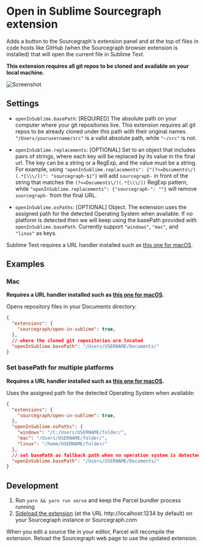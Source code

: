 # Open in Sublime Sourcegraph extension

Adds a button to the Sourcegraph's extension panel and at the top of files in code hosts like GitHub (when the Sourcegraph browser extension is installed) that will open the current file in Sublime Text.

**This extension requires all git repos to be cloned and available on your local machine.**

<picture>
<source srcset="https://user-images.githubusercontent.com/37420160/96816775-e9760400-13eb-11eb-812f-85046bd4db6d.png" media="(prefers-color-scheme: dark)" />
<source srcset="https://user-images.githubusercontent.com/37420160/96816847-0ad6f000-13ec-11eb-9ef8-b1c3b2009a4d.png" media="(prefers-color-scheme: light)" />
<img src="https://user-images.githubusercontent.com/37420160/96816847-0ad6f000-13ec-11eb-9ef8-b1c3b2009a4d.png" alt="Screenshot" />
</picture>

## Settings

- `openInSublime.basePath`: [REQUIRED] The absolute path on your computer where your git repositories live. This extension requires all git repos to be already cloned under this path with their original names. `"/Users/yourusername/src"` is a valid absolute path, while `"~/src"` is not.

- `openInSublime.replacements`: [OPTIONAL] Set to an object that includes pairs of strings, where each key will be replaced by its value in the final url. The key can be a string or a RegExp, and the value must be a string. For example, using `"openInSublime.replacements": {"(?<=Documents\/)(.*[\\\/])": "sourcegraph-$1"}` will add `sourcegraph-` in front of the string that matches the `(?<=Documents\/)(.*[\\\/])` RegExp pattern, while `"openInSublime.replacements": {"sourcegraph-": ""}` will remove `sourcegraph-` from the final URL.

- `openInSublime.osPaths`: [OPTIONAL] Object. The extension uses the assigned path for the detected Operating System when available. If no platform is detected then we will keep using the basePath provided with `openInSublime.basePath`. Currently support `"windows"`, `"mac"`, and `"linux"` as keys.

Sublime Text requires a URL handler installed such as [this one for macOS](https://github.com/inopinatus/sublime_url).

## Examples

### Mac

**Requires a URL handler installed such as [this one for macOS](https://github.com/inopinatus/sublime_url).**

Opens repository files in your Documents directory:

```json
{
  "extensions": {
    "sourcegraph/open-in-sublime": true,
  },
  // where the cloned git repositories are located
  "openInSublime.basePath": "/Users/USERNAME/Documents/"
}
```

### Set basePath for multiple platforms

**Requires a URL handler installed such as [this one for macOS](https://github.com/inopinatus/sublime_url).**

Uses the assigned path for the detected Operating System when available:

```json
{
  "extensions": {
    "sourcegraph/open-in-sublime": true,
  },
  "openInSublime.osPaths": {
    "windows": "/C:/Users/USERNAME/folder/",
    "mac": "/Users/USERNAME/folder/",
    "linux": "/home/USERNAME/folder/"
  },
  // set basePath as fallback path when no operation system is detected
  "openInSublime.basePath": "/Users/USERNAME/Documents/"
}
```

## Development

1. Run `yarn && yarn run serve` and keep the Parcel bundler process running
1. [Sideload the extension](https://docs.sourcegraph.com/extensions/authoring/local_development) (at the URL http://localhost:1234 by default) on your Sourcegraph instance or Sourcegraph.com

When you edit a source file in your editor, Parcel will recompile the extension. Reload the Sourcegraph web page to use the updated extension.
